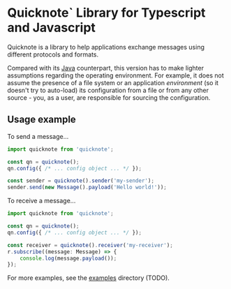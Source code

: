 # Quicknote` Library for Typescript and Javascript

Quicknote is a library to help applications exchange messages 
using different protocols and formats.

Compared with its [Java](https://bitbucket.org/adamantic/quicknote-java/)
counterpart, this version has to make lighter assumptions regarding the
operating environment. For example, it does not assume the presence of
a file system or an application *environment* (so it doesn't try to auto-load)
its configuration from a file or from any other source - you, as a user,
are responsible for sourcing the configuration.

## Usage example

To send a message...
```typescript
import quicknote from 'quicknote';

const qn = quicknote();
qn.config({ /* ... config object ... */ });

const sender = quicknote().sender('my-sender');
sender.send(new Message().payload('Hello world!'));
```

To receive a message...
```typescript
import quicknote from 'quicknote';

const qn = quicknote();
qn.config({ /* ... config object ... */ });

const receiver = quicknote().receiver('my-receiver');
r.subscribe((message: Message) => {
    console.log(message.payload());
});
```

For more examples, see the [examples](examples) directory (TODO).
